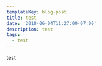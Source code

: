 ```yaml
---
templateKey: blog-post
title: test
date: '2018-06-04T11:27:00-07:00'
description: test
tags:
  - test
---
```

test
